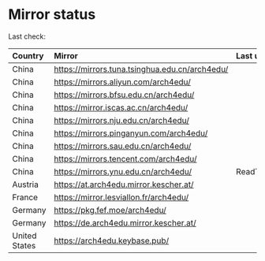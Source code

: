 <script src="./time.js"></script>
# Mirror status
Last check: <script type="text/javascript">localize(1668079264.3018596);</script>

|Country|Mirror|Last update|
|:------|:-----|:----------|
|China|https://mirrors.tuna.tsinghua.edu.cn/arch4edu/|<script type="text/javascript">localize(1668062593);</script>|
|China|https://mirrors.aliyun.com/arch4edu/|<script type="text/javascript">localize(1667976624);</script>|
|China|https://mirrors.bfsu.edu.cn/arch4edu/|<script type="text/javascript">localize(1668062593);</script>|
|China|https://mirror.iscas.ac.cn/arch4edu/|<script type="text/javascript">localize(1668019211);</script>|
|China|https://mirrors.nju.edu.cn/arch4edu/|<script type="text/javascript">localize(1667976624);</script>|
|China|https://mirrors.pinganyun.com/arch4edu/|<script type="text/javascript">localize(1667976624);</script>|
|China|https://mirrors.sau.edu.cn/arch4edu/|<script type="text/javascript">localize(1650446957);</script>|
|China|https://mirrors.tencent.com/arch4edu/|<script type="text/javascript">localize(1668019211);</script>|
|China|https://mirrors.ynu.edu.cn/arch4edu/|ReadTimeout|
|Austria|https://at.arch4edu.mirror.kescher.at/|<script type="text/javascript">localize(1668062593);</script>|
|France|https://mirror.lesviallon.fr/arch4edu/|<script type="text/javascript">localize(1668062593);</script>|
|Germany|https://pkg.fef.moe/arch4edu/|<script type="text/javascript">localize(1668062593);</script>|
|Germany|https://de.arch4edu.mirror.kescher.at/|<script type="text/javascript">localize(1668062593);</script>|
|United States|https://arch4edu.keybase.pub/|<script type="text/javascript">localize(1668019211);</script>|

<script src="./tablefilter/tablefilter.js"></script>
<script src="./table.js"></script>